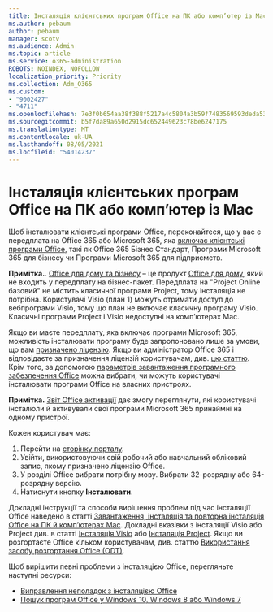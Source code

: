 ```yaml
---
title: Інсталяція клієнтських програм Office на ПК або комп’ютер із Mac
ms.author: pebaum
author: pebaum
manager: scotv
ms.audience: Admin
ms.topic: article
ms.service: o365-administration
ROBOTS: NOINDEX, NOFOLLOW
localization_priority: Priority
ms.collection: Adm_O365
ms.custom:
- "9002427"
- "4711"
ms.openlocfilehash: 7e3f0b654aa38f388f5217a4c5804a3b59f7483569593deda5332068dd631b0b
ms.sourcegitcommit: b5f7da89a650d2915dc652449623c78be6247175
ms.translationtype: MT
ms.contentlocale: uk-UA
ms.lasthandoff: 08/05/2021
ms.locfileid: "54014237"
---
```

# <a name="installing-office-client-apps-on-a-pc-or-mac"></a>Інсталяція клієнтських програм Office на ПК або комп’ютер із Mac

Щоб інсталювати клієнтські програми Office, переконайтеся, що у вас є передплата на Office 365 або Microsoft 365, яка [включає клієнтські програми Office](https://support.office.com/article/office-for-home-and-office-for-business-plans-28cbc8cf-1332-4f04-9123-9b660abb629e), такі як Office 365 Бізнес Стандарт, Програми Microsoft 365 для бізнесу чи Програми Microsoft 365 для підприємств.

**Примітка.**. [Office для дому та бізнесу](https://support.microsoft.com/office/office-for-home-and-office-for-business-plans-28cbc8cf-1332-4f04-9123-9b660abb629e) – це продукт [Office для дому](https://support.office.com/article/28cbc8cf-1332-4f04-9123-9b660abb629e?wt.mc_id=Alchemy_ClientDIA), який не входить у передплату на бізнес-пакет. Передплата на "Project Online базовий" не містить класичної програми Project, тому інсталяція не потрібна. Користувачі Visio (план 1) можуть отримати доступ до вебпрограми Visio, тому що план не включає класичну програму Visio. Класичні програми Project і Visio недоступні на комп’ютерах Mac.

Якщо ви маєте передплату, яка включає програми Microsoft 365, можливість інсталювати програму буде запропоновано лише за умови, що вам [призначено ліцензію](https://support.office.com/article/what-office-365-business-product-or-license-do-i-have-f8ab5e25-bf3f-4a47-b264-174b1ee925fd?wt.mc_id=scl_installoffice_home). Якщо ви адміністратор Office 365 і відповідаєте за призначення ліцензій користувачам, див. [цю статтю](https://support.office.com/article/assign-licenses-to-users-in-office-365-for-business-997596b5-4173-4627-b915-36abac6786dc?wt.mc_id=scl_installoffice_home). Крім того, за допомогою [параметрів завантаження програмного забезпечення Office](https://docs.microsoft.com/DeployOffice/manage-software-download-settings-office-365) можна вибрати, чи можуть користувачі інсталювати програми Office на власних пристроях.

**Примітка.** [Звіт Office активації](https://docs.microsoft.com/microsoft-365/admin/activity-reports/microsoft-office-activations?view=o365-worldwide) дає змогу переглянути, які користувачі інсталюли й активували свої програми Microsoft 365 принаймні на одному пристрої.

Кожен користувач має:

1. Перейти на [сторінку порталу](https://portal.office.com/OLS/MySoftware.aspx).
2. Увійти, використовуючи свій робочий або навчальний обліковий запис, якому призначено ліцензію Office. 
3. У розділі Office вибрати потрібну мову. Вибрати 32-розрядну або 64-розрядну версію.
4. Натиснути кнопку **Інсталювати**.

Докладні інструкції та способи вирішення проблем під час інсталяції Office наведено в статті [Завантаження, інсталяція та повторна інсталяція Office на ПК й комп’ютерах Mac](https://support.office.com/article/4414eaaf-0478-48be-9c42-23adc4716658?wt.mc_id=Alchemy_ClientDIA). Докладні вказівки з інсталяції Visio або Project див. в статті [Інсталяція Visio](https://support.office.com/article/f98f21e3-aa02-4827-9167-ddab5b025710) або [Інсталяція Project](https://support.office.com/article/7059249b-d9fe-4d61-ab96-5c5bf435f281). Якщо ви розгортаєте Office кільком користувачам, див. статтю [Використання засобу розгортання Office (ODT)](https://docs.microsoft.com/alchemyinsights/using-the-office-deployment-tool).

Щоб вирішити певні проблеми з інсталяцією Office, перегляньте наступні ресурси:
- [Виправлення неполадок з інсталяцією Office](https://support.office.com/article/35ff2def-e0b2-4dac-9784-4cf212c1f6c2#BKMK_ErrorMessages)
- [Пошук програм Office у Windows 10, Windows 8 або Windows 7](https://support.office.com/article/can-t-find-office-applications-in-windows-10-windows-8-or-windows-7-907ce545-6ae8-459b-8d9d-de6764a635d6)
